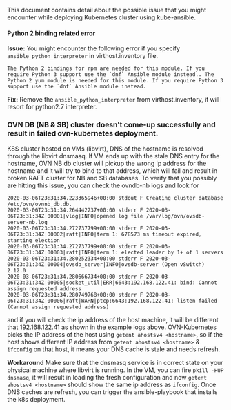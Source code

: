 This document contains detail about the possible issue that you might encounter while deploying Kubernetes cluster using kube-ansible.

#### Python 2 binding related error

**Issue:** You might encounter the following error if you specify `ansible_python_interpreter` in virthost.inventory file.
```
The Python 2 bindings for rpm are needed for this module. If you require Python 3 support use the `dnf` Ansible module instead.. The Python 2 yum module is needed for this module. If you require Python 3 support use the `dnf` Ansible module instead.

```
**Fix:** Remove the `ansible_python_interpreter` from virthost.inventory, it will resort for python2.7 interpreter.

### OVN DB (NB & SB) cluster doesn't come-up successfully and result in failed ovn-kubernetes deployment.
K8S cluster hosted on VMs (libvirt), DNS of the hostname is resolved through the libvirt dnsmasq.
If VM ends up with the stale DNS entry for the hostname, OVN NB db cluster will pickup the wrong ip
address for the hostname and it will try to bind to that address, which will fail and result in broken RAFT cluster for
NB and SB databases.
To verify that you possibly are hitting this issue, you can check the ovndb-nb logs and look for
```
2020-03-06T23:31:34.223365946+00:00 stdout F Creating cluster database /etc/ovn/ovnnb_db.db.
2020-03-06T23:31:34.264442237+00:00 stderr F 2020-03-06T23:31:34Z|00001|vlog|INFO|opened log file /var/log/ovn/ovsdb-server-nb.log
2020-03-06T23:31:34.272737799+00:00 stderr F 2020-03-06T23:31:34Z|00002|raft|INFO|term 1: 678573 ms timeout expired, starting election
2020-03-06T23:31:34.272737799+00:00 stderr F 2020-03-06T23:31:34Z|00003|raft|INFO|term 1: elected leader by 1+ of 1 servers
2020-03-06T23:31:34.280252334+00:00 stderr F 2020-03-06T23:31:34Z|00004|ovsdb_server|INFO|ovsdb-server (Open vSwitch) 2.12.0
2020-03-06T23:31:34.280666734+00:00 stderr F 2020-03-06T23:31:34Z|00005|socket_util|ERR|6643:192.168.122.41: bind: Cannot assign requested address
2020-03-06T23:31:34.280749768+00:00 stderr F 2020-03-06T23:31:34Z|00006|raft|WARN|ptcp:6643:192.168.122.41: listen failed (Cannot assign requested address)
```
and if you will check the ip address of the host machine, it will be different that 192.168.122.41 as shown
in the example logs above. OVN-Kubernetes picks the IP address of the host using `getent ahostsv4 <hostname>`, so if the host shows different IP
address from `getent ahostsv4 <hostname>` & `ifconfig` on that host, it means your DNS cache is stale and needs refresh.

**Workaround** Make sure that the dnsmasq service is in correct state on your physical machine where libvirt is running.
In the VM, you can fire `pkill -HUP dnsmasq`, it will result in loading the fresh configuration and
now `getent ahostsv4 <hostname>` should show the same ip address as `ifconfig`. Once DNS caches are refresh, you can trigger the ansible-playbook that installs the k8s deployment.
